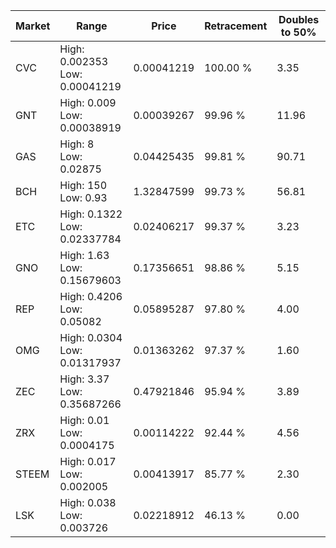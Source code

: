| Market | Range | Price| Retracement | Doubles to 50% |
| --- | --- | --- | --- | --- |
| CVC | High: 0.002353<br />Low: 0.00041219 | 0.00041219 | 100.00 % | 3.35 |
| GNT | High: 0.009<br />Low: 0.00038919 | 0.00039267 | 99.96 % | 11.96 |
| GAS | High: 8<br />Low: 0.02875 | 0.04425435 | 99.81 % | 90.71 |
| BCH | High: 150<br />Low: 0.93 | 1.32847599 | 99.73 % | 56.81 |
| ETC | High: 0.1322<br />Low: 0.02337784 | 0.02406217 | 99.37 % | 3.23 |
| GNO | High: 1.63<br />Low: 0.15679603 | 0.17356651 | 98.86 % | 5.15 |
| REP | High: 0.4206<br />Low: 0.05082 | 0.05895287 | 97.80 % | 4.00 |
| OMG | High: 0.0304<br />Low: 0.01317937 | 0.01363262 | 97.37 % | 1.60 |
| ZEC | High: 3.37<br />Low: 0.35687266 | 0.47921846 | 95.94 % | 3.89 |
| ZRX | High: 0.01<br />Low: 0.0004175 | 0.00114222 | 92.44 % | 4.56 |
| STEEM | High: 0.017<br />Low: 0.002005 | 0.00413917 | 85.77 % | 2.30 |
| LSK | High: 0.038<br />Low: 0.003726 | 0.02218912 | 46.13 % | 0.00 |
